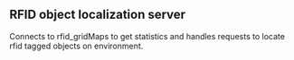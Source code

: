 ## RFID object localization server

Connects to rfid_gridMaps to get statistics and handles requests to locate rfid tagged objects on environment. 

